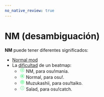 ```yaml
---
no_native_review: true
---
```


# NM (desambiguación)

**NM** puede tener diferentes significados:

- [Normal mod](/wiki/Modding/Normal_mod)
- La [dificultad](/wiki/Beatmap/Difficulty) de un beatmap:
  - ![](/wiki/shared/diff/normal-m.png?20211215) NM, para osu!mania.
  - ![](/wiki/shared/diff/normal-o.png?20211215) Normal, para osu!.
  - ![](/wiki/shared/diff/normal-t.png?20211215) Muzukashii, para osu!taiko.
  - ![](/wiki/shared/diff/normal-c.png?20211215) Salad, para osu!catch.
